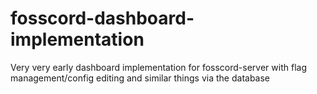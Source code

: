 # fosscord-dashboard-implementation
Very very early dashboard implementation for fosscord-server with flag management/config editing and similar things via the database
